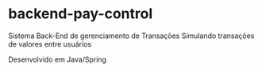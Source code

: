 # backend-pay-control

Sistema Back-End de gerenciamento de Transações
Simulando transações de valores entre usuários

Desenvolvido em Java/Spring
